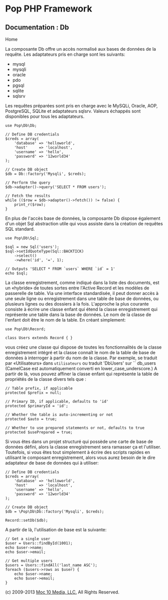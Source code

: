 Pop PHP Framework
=================

Documentation : Db
------------------

Home

La composante Db offre un accès normalisé aux bases de données de la
requête. Les adaptateurs pris en charge sont les suivants:

-   mysql
-   mysqli
-   oracle
-   pdo
-   pgsql
-   sqlite
-   sqlsrv

Les requêtes préparées sont pris en charge avec le MySQLi, Oracle, AOP,
PostgreSQL, SQLite et adaptateurs sqlsrv. Valeurs échappés sont
disponibles pour tous les adaptateurs.

    use Pop\Db\Db;

    // Define DB credentials
    $creds = array(
        'database' => 'helloworld',
        'host'     => 'localhost',
        'username' => 'hello',
        'password' => '12world34'
    );

    // Create DB object
    $db = Db::factory('Mysqli', $creds);

    // Perform the query
    $db->adapter()->query('SELECT * FROM users');

    // Fetch the results
    while (($row = $db->adapter()->fetch()) != false) {
        print_r($row);
    }

En plus de l'accès base de données, la composante Db dispose également
d'un objet Sql abstraction utile qui vous assiste dans la création de
requêtes SQL standard.

    use Pop\Db\Sql;

    $sql = new Sql('users');
    $sql->setIdQuoteType(Sql::BACKTICK)
        ->select()
        ->where('id', '=', 1);

    // Outputs 'SELECT * FROM `users` WHERE `id` = 1'
    echo $sql;

La classe enregistrement, comme indiqué dans la liste des documents, est un «hybride» de toutes sortes entre l'Active Record et les modèles de passerelle de table. Via une interface standardisée, il peut donner accès à une seule ligne ou enregistrement dans une table de base de données, ou plusieurs lignes ou des dossiers à la fois. L'approche la plus courante consiste à écrire une classe enfant qui étend la classe enregistrement qui représente une table dans la base de données. Le nom de la classe de l'enfant doit être le nom de la table. En créant simplement:

    use Pop\Db\Record;

    class Users extends Record { }

vous créez une classe qui dispose de toutes les fonctionnalités de la classe enregistrement intégré et la classe connaît le nom de la table de base de données à interroger à partir du nom de la classe. Par exemple, se traduit par «Utilisateurs» dans `utilisateurs` ou traduit 'DbUsers' sur `` db_users (CamelCase est automatiquement converti en lower_case_underscore.) A partir de là, vous pouvez affiner la classe enfant qui représente la table de propriétés de la classe divers tels que :

    // Table prefix, if applicable
    protected $prefix = null;

    // Primary ID, if applicable, defaults to 'id'
    protected $primaryId = 'id';

    // Whether the table is auto-incrementing or not
    protected $auto = true;

    // Whether to use prepared statements or not, defaults to true
    protected $usePrepared = true;

Si vous êtes dans un projet structuré qui possède une carte de base de données défini, alors la classe enregistrement sera ramasser ça et l'utiliser. Toutefois, si vous êtes tout simplement à écrire des scripts rapides en utilisant le composant enregistrement, alors vous aurez besoin de le dire adaptateur de base de données qui à utiliser:

    // Define DB credentials
    $creds = array(
        'database' => 'helloworld',
        'host'     => 'localhost',
        'username' => 'hello',
        'password' => '12world34'
    );

    // Create DB object
    $db = \Pop\Db\Db::factory('Mysqli', $creds);

    Record::setDb($db);

A partir de là, l'utilisation de base est la suivante:

    // Get a single user
    $user = Users::findById(1001);
    echo $user->name;
    echo $user->email;

    // Get multiple users
    $users = Users::findAll('last_name ASC');
    foreach ($users->rows as $user) {
        echo $user->name;
        echo $user->email;
    }

\(c) 2009-2013 [Moc 10 Media, LLC.](http://www.moc10media.com) All
Rights Reserved.
